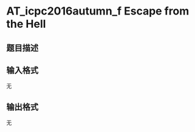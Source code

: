 # AT_icpc2016autumn_f Escape from the Hell

## 题目描述

[problemUrl]: https://atcoder.jp/contests/jag2016autumn/tasks/icpc2016autumn_f

## 输入格式

无

## 输出格式

无